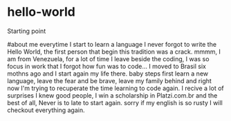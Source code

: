 # hello-world
Starting point

#about me
everytime I start to learn a language I never forgot to write the Hello World, the first person that begin this tradition was a crack.
mmmm, I am from Venezuela, for a lot of time I leave beside the coding, I was so focus in work that I forgot how fun was to code... I moved to Brasil six mothns ago and I start again my life there. baby steps first learn a new language, leave the fear and be brave, leave my family behind and right now I'm trying to recuperate the time learning to code again.
I recive a lot of surprises I knew good people, I win a scholarship in Platzi.com.br and the best of all, Never is to late to start again.
sorry if my english is so rusty I will checkout everything again.
